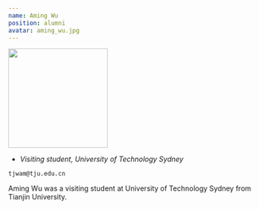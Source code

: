 ```yaml
---
name: Aming Wu
position: alumni
avatar: aming_wu.jpg
---
```


<img width="200" src="{{site.baseurl}}/images/people/{{page.avatar}}" data-action="zoom">

- _Visiting student, University of Technology Sydney_<br>
<!--- _Science coach. Collaborator. Transdisciplinary optimist._-->

<i class="fa fa-envelope-o"></i> `tjwam@tju.edu.cn`

Aming Wu was a visiting student at University of Technology Sydney from Tianjin University.
